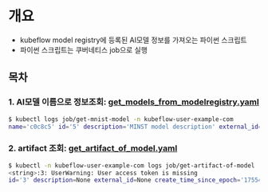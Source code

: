 # 개요

* kubeflow model registry에 등록된 AI모델 정보를 가져오는 파이썬 스크립트
* 파이썬 스크립트는 쿠버네티스 job으로 실행

## 목차

### 1. AI모델 이름으로 정보조회: [get_models_from_modelregistry.yaml](./get_models_from_modelregistry.yaml)

```sh
$ kubectl logs job/get-mnist-model -n kubeflow-user-example-com
name='c0c8c5' id='5' description='MINST model description' external_id=None create_time_since_epoch='1755441545734' last_update_time_since_epoch='1755441545734' custom_properties=None author='akbun' state=<ModelVersionState.LIVE: 'LIVE'> registered_model_id='4'
```

### 2. artifact 조회: [get_artifact_of_model.yaml](./get_artifact_of_model.yaml)


```sh
$ kubectl -n kubeflow-user-example-com logs job/get-artifact-of-model
<string>:3: UserWarning: User access token is missing
id='3' description=None external_id=None create_time_since_epoch='1755441545749' last_update_time_since_epoch='1755441545749' custom_properties=None name='mnist' uri='minio://mlpipeline/v2/artifacts/mnist-pipeline/5df0cd85-5615-4b99-8c17-a16f018c6819/train-mnist-model/85a61675-3c0b-4120-a6c6-dd9c66d42eed/trained_model' state=<ArtifactState.UNKNOWN: 'UNKNOWN'> model_format_name='onnx' model_format_version='1' storage_key=None storage_path=None service_account_name=None model_source_kind=None model_source_class=None model_source_group=None model_source_id=None model_source_name=None
```
